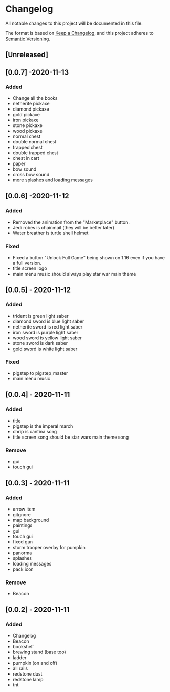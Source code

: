# Changelog
All notable changes to this project will be documented in this file.

The format is based on [Keep a Changelog](https://keepachangelog.com/en/1.0.0/),
and this project adheres to [Semantic Versioning](https://semver.org/spec/v2.0.0.html).

## [Unreleased]

## [0.0.7] -2020-11-13
### Added
- Change all the books
- netherite pickaxe
- diamond pickaxe
- gold pickaxe
- iron pickaxe
- stone pickaxe
- wood pickaxe
- normal chest
- double normal chest
- trapped chest
- double trapped chest
- chest in cart
- paper
- bow sound
- cross bow sound
- more splashes and loading messages

## [0.0.6] -2020-11-12
### Added
- Removed the animation from the "Marketplace" button.
- Jedi robes is chainmail (they will be better later)
- Water breather is turtle shell helmet

### Fixed
- Fixed a button "Unlock Full Game" being shown on 1.16 even if you have a full version.
- title screen logo
- main menu music should always play star war main theme


## [0.0.5] - 2020-11-12
### Added
- trident is green light saber
- diamond sword is blue light saber
- netherite sword is red light saber
- iron sword is purple light saber
- wood sword is yellow light saber
- stone sword is dark saber
- gold sword is white light saber

### Fixed
- pigstep to pigstep_master
- main menu music

## [0.0.4] - 2020-11-11
### Added
- title
- pigstep is the imperal march
- chrip is cantina song
- title screen song should be star wars main theme song

### Remove
- gui
- touch gui

## [0.0.3] - 2020-11-11
### Added
- arrow item
- gitgnore
- map background
- paintings
- gui
- touch gui
- fixed gun
- storm trooper overlay for pumpkin
- panorma
- splashes 
- loading messages
- pack icon

### Remove
- Beacon

## [0.0.2] - 2020-11-11
### Added
- Changelog
- Beacon
- bookshelf
- brewing stand (base too)
- ladder
- pumpkin (on and off)
- all rails
- redstone dust
- redstone lamp
- tnt